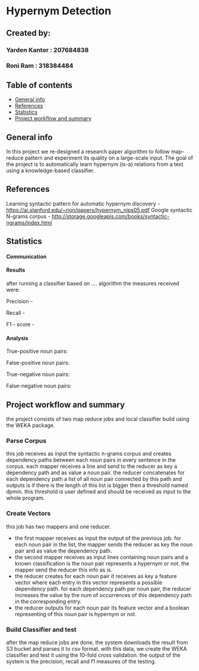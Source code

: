 # Hypernym Detection

## Created by:
### Yarden Kantor : 207684838
### Roni Ram : 318384484
## Table of contents
* [General info](#general-info)
* [References](#references)
* [Statistics](#Statistics)
* [Project workflow and summary](#project-workflow-and-summary)


## General info
In this project we re-designed a research paper algorithm to follow map-reduce pattern and experiment its quality on a large-scale input.
The goal of the project is to automatically learn hypernym (is-a) relations from a text using a knowledge-based classifier.  

## References
Learning syntactic pattern for automatic hypernym discovery - https://ai.stanford.edu/~rion/papers/hypernym_nips05.pdf
Google syntactic N-grams corpus -  http://storage.googleapis.com/books/syntactic-ngrams/index.html

## Statistics

#### Communication

#### Results
after running a classifier based on .... algorithm the measures received were:

Precision - 

Recall - 

F1 - score - 

#### Analysis

True-positive noun pairs:

False-positive noun pairs: 

True-negative noun pairs:

False-negative noun pairs: 


## Project workflow and summary
the project consists of two map reduce jobs and local classifier build using the WEKA package. 

### Parse Corpus
this job receives as input the syntactic n-grams corpus and creates dependency paths between each noun pairs in every sentence in the corpus. 
each mapper receives a line and send to the reducer as key a dependency path and as value a noun pair. 
the reducer concatenates for each dependency path a list of all noun pair connected by this path and outputs is if there is the length of this list is bigger then a threshold 
named dpmin. this threshold is user defined and should be received as input to the whole program.


### Create Vectors
this job has two mappers and one reducer. 
- the first mapper receives as input the output of the previous job. for each noun pair in the list, the mapper sends the reducer as key the noun pair and as value the dependency path. 
- the second mapper receives as input lines containing noun pairs and a known classification is the noun pair represents a hypernym or not. the mapper send the reducer 
 this info as is.
- the reducer creates for each noun pair it receives as key a feature vector where each entry in this vector represents a possible dependency path.
for each dependency path per noun pair, the reducer increases the value by the num of occurrences of this dependency path in the corresponding entry.
- the reducer outputs for each noun pair its feature vector and a boolean representing of this noun pair is hypernym or not. 

### Build Classifier and test
after the map reduce jobs are done, the system downloads the result from S3 bucket and parses it to csv format.
with this data, we create the WEKA classifier and test it using the 10-fold cross validation. 
the output of the system is the precision, recall and f1 measures of the testing.  


